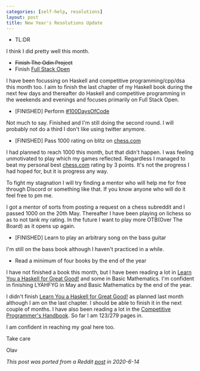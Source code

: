 ```yaml
---
categories: [self-help, resolutions]
layout: post
title: New Year's Resolutions Update
---
```


* TL:DR

I think I did pretty well this month.

* ~~Finish The Odin Project~~
* Finish [Full Stack Open](https://fullstackopen.com/en/)

I have been focussing on Haskell and competitive programming/cpp/dsa this month too. I aim to finish the last chapter of my Haskell book during the next few days and thereafter do Haskell and competitive programming in the weekends and evenings and focuses primarily on Full Stack Open.

* \[FINISHED\] Perform [#100DaysOfCode](https://twitter.com/olebullsplass)

Not much to say. Finished and I'm still doing the second round. I will probably not do a third I don't like using twitter anymore.

* \[FINISHED\] Pass 1000 rating on blitz on [chess.com](https://chess.com/)

I had planned to reach 1000 this month, but that didn't happen. I was feeling unmotivated to play which my games reflected. Regardless I managed to beat my personal best [chess.com](https://chess.com/) rating by 3 points. It's not the progress I had hoped for, but it is progress any way.

To fight my stagnation I will try finding a mentor who will help me for free through Discord or something like that. If you know anyone who will do it feel free to pm me.

I got a mentor of sorts from posting a request on a chess subreddit and I passed 1000 on the 20th May. Thereafter I have been playing on lichess so as to not tank my rating. In the future I want to play more OTB(Over The Board) as it opens up again.

* \[FINISHED\] Learn to play an arbitrary song on the bass guitar

I'm still on the bass book although I haven't practiced in a while.

* Read a minimum of four books by the end of the year

I have not finished a book this month, but I have been reading a lot in [Learn You a Haskell for Great Good!](http://learnyouahaskell.com/) and some in Basic Mathematics. I'm confident in finishing LYAHFYG in May and Basic Mathematics by the end of the year.

I didn't finish [Learn You a Haskell for Great Good!](http://learnyouahaskell.com/) as planned last month although I am on the last chapter. I should be able to finish it in the next couple of months. I have also been reading a lot in the [Competitive Programmer's Handbook](https://github.com/pllk/cphb/raw/master/book.pdf). So far I am 123/279 pages in.

I am confident in reaching my goal here too.

Take care

Olav

*This post was ported from a Reddit [post](https://www.reddit.com/r/newyearsresolutions/comments/guhlo2/1_june_update/) in 2020-6-14*
